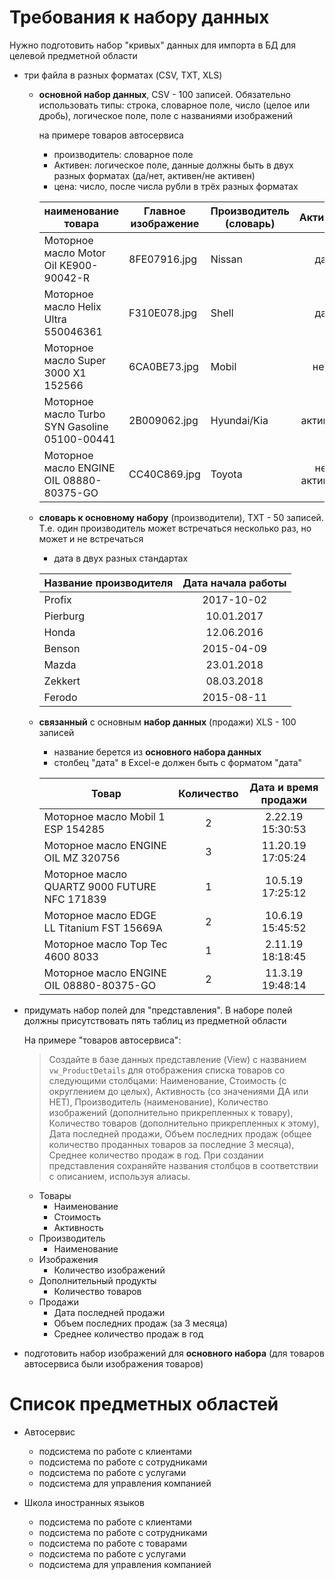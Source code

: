 # Требования к набору данных

Нужно подготовить набор "кривых" данных для импорта в БД для целевой предметной области

- три файла в разных форматах (CSV, TXT, XLS)
    - **основной набор данных**, CSV - 100 записей. Обязательно использовать типы: строка, словарное поле, число (целое или дробь), логическое поле, поле с названиями изображений

        на примере товаров автосервиса

        * производитель: словарное поле
        * Активен: логическое поле, данные должны быть в двух разных форматах (да/нет, активен/не активен)
        * цена: число, после числа рубли в трёх разных форматах

        наименование товара | Главное изображение | Производитель (словарь) | Активен | Цена
        ---|---|---|:---:|:--:
        Моторное масло Motor Oil KE900-90042-R | 8FE07916.jpg | Nissan | да | 2060 руб.
        Моторное масло Helix Ultra 550046361 | F310E078.jpg | Shell | да | 2120
        Моторное масло Super 3000 X1 152566 | 6CA0BE73.jpg | Mobil | нет | 1820 рублей
        Моторное масло Turbo SYN Gasoline 05100-00441 | 2B009062.jpg | Hyundai/Kia | активен | 1870 рублей
        Моторное масло ENGINE OIL 08880-80375-GO |CC40C869.jpg | Toyota | не активен | 2710₽

    - **словарь к основному набору** (производители), TXT - 50 записей. Т.е. один производитель может встречаться несколько раз, но может и не встречаться

        * дата в двух разных стандартах

        Название производителя | Дата начала работы
        ---|:--:
        Profix | 2017-10-02
        Pierburg | 10.01.2017
        Honda | 12.06.2016
        Benson | 2015-04-09
        Mazda | 23.01.2018
        Zekkert | 08.03.2018
        Ferodo | 2015-08-11

    - **связанный** с основным **набор данных** (продажи) XLS - 100 записей

        * название берется из **основного набора данных**
        * столбец "дата" в Excel-e должен быть с форматом "дата"

        Товар | Количество | Дата и время продажи
        ---|:--:|:--:
        Моторное масло Mobil 1 ESP 154285 | 2 | 2.22.19 15:30:53
        Моторное масло ENGINE OIL MZ 320756 | 3 | 11.20.19 17:05:24
        Моторное масло QUARTZ 9000 FUTURE NFC 171839 | 1 | 10.5.19 17:25:12
        Моторное масло EDGE LL Titanium FST 15669A | 2 | 10.6.19 15:45:52
        Моторное масло Top Tec 4600 8033 | 1 | 2.11.19 18:18:45
        Моторное масло ENGINE OIL 08880-80375-GO | 2 | 11.3.19 19:48:14

- придумать набор полей для "представления". В наборе полей должны присутствовать пять таблиц из предметной области

    На примере "товаров автосервиса":

    >Создайте в базе данных представление (View) с названием `vw_ProductDetails` для отображения списка товаров со следующими столбцами: Наименование, Стоимость (с округлением до целых), Активность (со значениями ДА или НЕТ), Производитель (наименование), Количество изображений (дополнительно прикрепленных к товару), Количество товаров (дополнительно прикрепленных к этому), Дата последней продажи, Объем последних продаж (общее количество проданных товаров за последние 3 месяца), Среднее количество продаж в год. При создании представления сохраняйте названия столбцов в соответствии с описанием, используя алиасы.

    * Товары
        * Наименование 
        * Стоимость
        * Активность
    * Производитель
        * Наименование
    * Изображения
        * Количество изображений
    * Дополнительный продукты
        * Количество товаров
    * Продажи 
        * Дата последней продажи
        * Объем последних продаж (за 3 месяца)
        * Среднее количество продаж в год
    
- подготовить набор изображений для **основного набора** (для товаров автосервиса были изображения товаров) 

# Список предметных областей

* Автосервис
    * подсистема по работе с клиентами
    * подсистема по работе с сотрудниками
    * подсистема по работе с услугами
    * подсистема для управления компанией

* Школа иностранных языков    
    * подсистема по работе с клиентами
    * подсистема по работе с сотрудниками
    * подсистема по работе с товарами
    * подсистема по работе с услугами
    * подсистема для управления компанией


